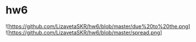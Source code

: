 # hw6
![https://github.com/LizavetaSKR/hw6/blob/master/due%20to%20the.png]
![https://github.com/LizavetaSKR/hw6/blob/master/spread.png]
